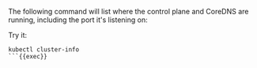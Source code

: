 The following command will list where the control plane and CoreDNS are running, including the port it's listening on:

Try it:
```
kubectl cluster-info
```{{exec}}